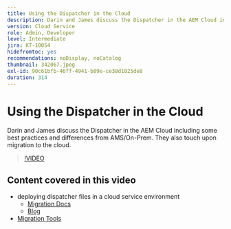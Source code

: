 ```yaml
---
title: Using the Dispatcher in the Cloud
description: Darin and James discuss the Dispatcher in the AEM Cloud including some best practices and differences from AMS/On-Prem. They also touch upon migration to the cloud.
version: Cloud Service
role: Admin, Developer
level: Intermediate
jira: KT-10054
hidefromtoc: yes
recommendations: noDisplay, noCatalog
thumbnail: 342067.jpeg
exl-id: 90c61bfb-46ff-4941-b89e-ce38d1025de8
duration: 314
---
```


# Using the Dispatcher in the Cloud

Darin and James discuss the Dispatcher in the AEM Cloud including some best practices and differences from AMS/On-Prem. They also touch upon migration to the cloud.

>[!VIDEO](https://video.tv.adobe.com/v/342067?quality=12&learn=on)

## Content covered in this video

+ deploying dispatcher files in a cloud service environment
  + [Migration Docs](https://experienceleague.adobe.com/docs/experience-manager-cloud-manager/using/getting-started/dispatcher-configurations.html)
  + [Blog](https://medium.com/adobetech/migrating-a-dispatcher-configuration-from-managed-services-to-aem-as-a-cloud-service-fa8a80d242ee)
+ [Migration Tools](https://github.com/adobe/aio-cli-plugin-aem-cloud-service-migration)
